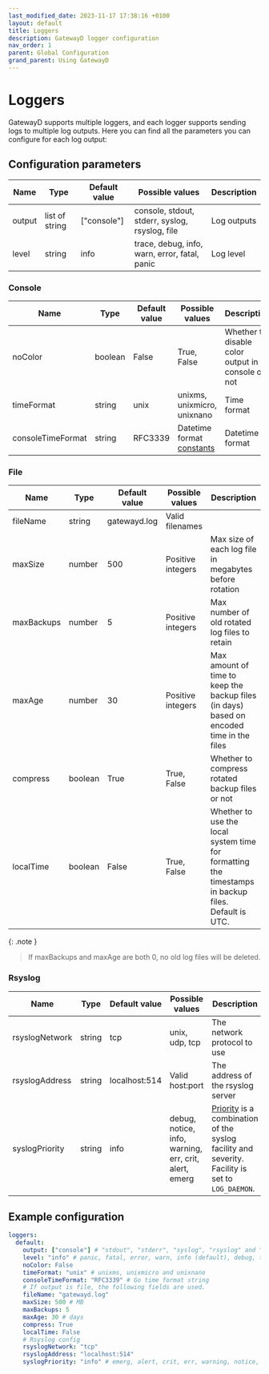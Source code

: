 ```yaml
---
last_modified_date: 2023-11-17 17:38:16 +0100
layout: default
title: Loggers
description: GatewayD logger configuration
nav_order: 1
parent: Global Configuration
grand_parent: Using GatewayD
---
```


# Loggers

GatewayD supports multiple loggers, and each logger supports sending logs to multiple log outputs. Here you can find all the parameters you can configure for each log output:

## Configuration parameters

| Name   | Type           | Default value | Possible values                                | Description |
| ------ | -------------- | ------------- | ---------------------------------------------- | ----------- |
| output | list of string | ["console"]   | console, stdout, stderr, syslog, rsyslog, file | Log outputs |
| level  | string         | info          | trace, debug, info, warn, error, fatal, panic  | Log level   |

### Console

| Name              | Type    | Default value | Possible values                                                    | Description                                       |
| ----------------- | ------- | ------------- | ------------------------------------------------------------------ | ------------------------------------------------- |
| noColor           | boolean | False         | True, False                                                        | Whether to disable color output in console or not |
| timeFormat        | string  | unix          | unixms, unixmicro, unixnano                                        | Time format                                       |
| consoleTimeFormat | string  | RFC3339       | Datetime format [constants](https://pkg.go.dev/time#pkg-constants) | Datetime format                                   |

### File

| Name       | Type    | Default value | Possible values   | Description                                                                                         |
| ---------- | ------- | ------------- | ----------------- | --------------------------------------------------------------------------------------------------- |
| fileName   | string  | gatewayd.log  | Valid filenames   |                                                                                                     |
| maxSize    | number  | 500           | Positive integers | Max size of each log file in megabytes before rotation                                              |
| maxBackups | number  | 5             | Positive integers | Max number of old rotated log files to retain                                                       |
| maxAge     | number  | 30            | Positive integers | Max amount of time to keep the backup files (in days) based on encoded time in the files            |
| compress   | boolean | True          | True, False       | Whether to compress rotated backup files or not                                                     |
| localTime  | boolean | False         | True, False       | Whether to use the local system time for formatting the timestamps in backup files. Default is UTC. |

{: .note }
> If maxBackups and maxAge are both 0, no old log files will be deleted.

### Rsyslog

| Name           | Type   | Default value | Possible values                                       | Description                                                                                                                               |
| -------------- | ------ | ------------- | ----------------------------------------------------- | ----------------------------------------------------------------------------------------------------------------------------------------- |
| rsyslogNetwork | string | tcp           | unix, udp, tcp                                        | The network protocol to use                                                                                                               |
| rsyslogAddress | string | localhost:514 | Valid host:port                                       | The address of the rsyslog server                                                                                                         |
| syslogPriority | string | info          | debug, notice, info, warning, err, crit, alert, emerg | [Priority](https://pkg.go.dev/log/syslog#Priority) is a combination of the syslog facility and severity. Facility is set to `LOG_DAEMON`. |

## Example configuration

```yaml
loggers:
  default:
    output: ["console"] # "stdout", "stderr", "syslog", "rsyslog" and "file"
    level: "info" # panic, fatal, error, warn, info (default), debug, trace
    noColor: False
    timeFormat: "unix" # unixms, unixmicro and unixnano
    consoleTimeFormat: "RFC3339" # Go time format string
    # If output is file, the following fields are used.
    fileName: "gatewayd.log"
    maxSize: 500 # MB
    maxBackups: 5
    maxAge: 30 # days
    compress: True
    localTime: False
    # Rsyslog config
    rsyslogNetwork: "tcp"
    rsyslogAddress: "localhost:514"
    syslogPriority: "info" # emerg, alert, crit, err, warning, notice, debug
```